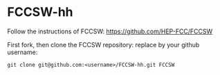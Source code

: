 FCCSW-hh
==================

Follow the instructions of FCCSW: https://github.com/HEP-FCC/FCCSW

First fork, then clone the FCCSW repository: replace <username> by your github username:

    git clone git@github.com:<username>/FCCSW-hh.git FCCSW 

